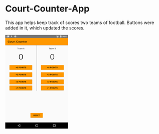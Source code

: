 # Court-Counter-App
This app helps keep track of scores two teams of football. Buttons were added in it, which updated the scores.

<img src="https://github.com/Uroos/Court-Counter-App/blob/master/Screenshot_1551200465.png" width="200" height="300" />
